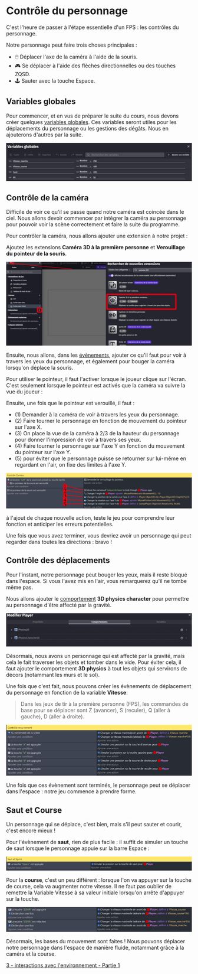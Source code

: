 # Contrôle du personnage 

C'est l'heure de passer à l'étape essentielle d'un FPS : les contrôles du personnage. 

Notre personnage peut faire trois choses principales : 
  - 🖱️ Déplacer l'axe de la caméra à l'aide de la souris.  
  - 🎮 Se déplacer à l'aide des flèches directionnelles ou des touches ZQSD.  
  - 🕹️ Sauter avec la touche Espace.

## Variables globales 

Pour commencer, et en vus de préparer le suite du cours, nous devons créer quelques [variables globales](https://github.com/g404-code-gaming/GDevelop_Cour/blob/main/Variables.md). 
Ces variables seront utiles pour les déplacements du personnage ou les gestions des dégâts. Nous en ajouterons d'autres par la suite. 

![image](https://github.com/g404-code-gaming/Pick-Pack---Action-Adventure-Game/blob/main/Image/0_controle.JPG)

## Contrôle de la caméra 

Difficile de voir ce qu'il se passe quand notre caméra est coincée dans le ciel. Nous allons devoir commencer par intégrer la caméra au personnage pour pouvoir voir la scène correctement et faire la suite du programme.

Pour contrôler la caméra, nous allons ajouter une extension à notre projet : 

Ajoutez les extensions **Caméra 3D à la première personne** et **Verouillage du pointeur de la souris**.

![image](https://github.com/g404-code-gaming/Pick-Pack---Action-Adventure-Game/blob/main/Image/1_controle.JPG)

Ensuite, nous allons, dans les [évènements](https://github.com/g404-code-gaming/GDevelop_Cour/blob/main/%C3%A9v%C3%A8nements.md), ajouter ce qu'il faut pour voir à travers les yeux du personnage, et également pour bouger la caméra lorsqu'on déplace la souris.

Pour utiliser le pointeur, il faut l'activer lorsque le joueur clique sur l'écran. C'est seulement lorsque le pointeur est activés que la caméra va suivre la vue du joueur : 

Ensuite, une fois que le pointeur est verouillé, il faut : 
  - (1) Demander à la caméra de voir à travers les yeux du personnage. 
  - (2) Faire tourner le personnage en fonction de mouvement du pointeur sur l'axe X.
  - (3) On place la vue de la caméra à 2/3 de la hauteur du personnage pour donner l'impression de voir à travers ses yeux.
  - (4) Faire tourner le personnage sur l'axe Y en fonction du mouvement du pointeur sur l'axe Y. 
  - (5) pour éviter que le personnage puisse se retourner sur lui-même en regardant en l'air, on fixe des limites à l'axe Y.

![image](https://github.com/g404-code-gaming/Pick-Pack---Action-Adventure-Game/blob/main/Image/2_controle.JPG)

à l'ajout de chaque nouvelle action, teste le jeu pour comprendre leur fonction et anticiper les erreurs potentielles. 

Une fois que vous avez terminer, vous devriez avoir un personnage qui peut regarder dans toutes les directions : bravo ! 

## Contrôle des déplacements 

Pour l'instant, notre personnage peut bouger les yeux, mais il reste bloqué dans l'espace. Si vous l'avez mis en l'air, vous remarquerez qu'il ne tombe même pas. 

Nous allons ajouter le [comportement](https://github.com/g404-code-gaming/GDevelop_Cour/blob/main/Comportement.md) **3D physics character** pour permettre au personnage d'être affecté par la gravité.

![image](https://github.com/g404-code-gaming/Pick-Pack---Action-Adventure-Game/blob/main/Image/3_controle.JPG)

Désormais, nous avons un personnage qui est affecté par la gravité, mais cela le fait traverser les objets et tomber dans le vide. 
Pour éviter cela, il faut ajouter le comportement **3D physics** à tout les objets qui servirons de décors (notammant les murs et le sol). 

Une fois que c'est fait, nous pouvons créer les évènements de déplacement du personnage en fonction de la variable **Vitesse**: 

> Dans les jeux de tir à la première personne (FPS), les commandes de base pour se déplacer sont Z (avancer), S (reculer), Q (aller à gauche), D (aller à droite).

![image](https://github.com/g404-code-gaming/Pick-Pack---Action-Adventure-Game/blob/main/Image/4_controle.JPG)

Une fois que ces évènement sont terminés, le personnage peut se déplacer dans l'espace : notre jeu commence à prendre forme.

## Saut et Course 

Un personnage qui se déplace, c'est bien, mais s'il peut sauter et courir, c'est encore mieux ! 

Pour l'évènement de **saut**, rien de plus facile : il suffit de simuler un touche de saut lorsque le personnage appuie sur la barre Espace : 

![image](https://github.com/g404-code-gaming/Pick-Pack---Action-Adventure-Game/blob/main/Image/5_controle.JPG)

Pour la **course**, c'est un peu différent : lorsque l'on va appuyer sur la touche de course, cela va augmenter notre vitesse. 
Il ne faut pas oublier de remettre la Variable Vitesse à sa valeur initiale lorsqu'on arrête d'appuyer sur la touche. 

![image](https://github.com/g404-code-gaming/Pick-Pack---Action-Adventure-Game/blob/main/Image/6_controle.JPG)

Désormais, les bases du mouvement sont faites ! Nous pouvons déplacer notre personnage dans l'espace de manière fluide, notammant grâce à la caméra et la course. 

[3 - interactions avec l'environnement - Partie 1](https://github.com/g404-code-gaming/Pick-Pack---Action-Adventure-Game/blob/main/3%20-%20interaction%201%20%3A%20PV%20et%20danger)


